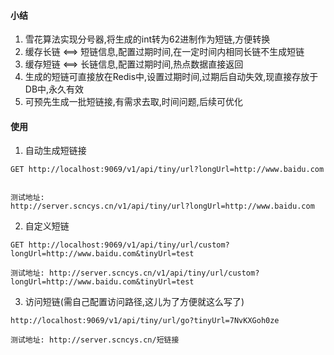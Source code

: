 #### 小结

1. 雪花算法实现分号器,将生成的int转为62进制作为短链,方便转换
2. 缓存长链 <==> 短链信息,配置过期时间,在一定时间内相同长链不生成短链
3. 缓存短链 <==> 长链信息,配置过期时间,热点数据直接返回
4. 生成的短链可直接放在Redis中,设置过期时间,过期后自动失效,现直接存放于DB中,永久有效
5. 可预先生成一批短链接,有需求去取,时间问题,后续可优化

#### 使用

1. 自动生成短链接

```
GET http://localhost:9069/v1/api/tiny/url?longUrl=http://www.baidu.com


测试地址:
http://server.scncys.cn/v1/api/tiny/url?longUrl=http://www.baidu.com
```

2. 自定义短链

```
GET http://localhost:9069/v1/api/tiny/url/custom?longUrl=http://www.baidu.com&tinyUrl=test

测试地址: http://server.scncys.cn/v1/api/tiny/url/custom?longUrl=http://www.baidu.com&tinyUrl=test
```

3. 访问短链(需自己配置访问路径,这儿为了方便就这么写了)

```
http://localhost:9069/v1/api/tiny/url/go?tinyUrl=7NvKXGoh0ze

测试地址: http://server.scncys.cn/短链接
```